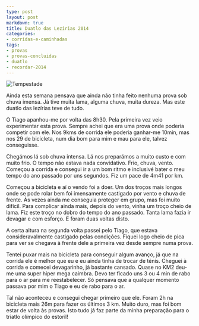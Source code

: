 ```yaml
---
type: post
layout: post
markdown: true
title: Duatlo das Lezírias 2014
categories:
- corridas-e-caminhadas
tags:
- provas
- provas-concluidas
- duatlo
- recordar-2014
---
```


![Tempestade](https://lh6.googleusercontent.com/-Lj0qWWjsPqI/UzBo6b0c4ZI/AAAAAAAAhLI/AfTypp52Rcc/s640/1920234_10152223824329413_901790358_n.jpg)

Ainda esta semana pensava que ainda não tinha feito nenhuma prova sob chuva
imensa. Já tive muita lama, alguma chuva, muita dureza. Mas este duatlo das
lezírias teve de tudo.

O Tiago apanhou-me por volta das 8h30. Pela primeira vez veio experimentar
esta prova. Sempre achei que era uma prova onde poderia competir com ele. Nos
9kms de corrida ele poderia ganhar-me 10min, mas nos 29 de bicicleta, num
dia bom para mim e mau para ele, talvez conseguisse.

Chegámos lá sob chuva intensa. Lá nos preparámos a muito custo e com muito frio.
O tempo não estava nada convidativo. Frio, chuva, vento. Começou a corrida e
consegui ir a um bom ritmo e inclusivé bater o meu tempo do ano passado por
uns segundos. Fiz um pace de 4m41 por km.

Começou a bicicleta e aí o vendo foi a doer. Um dos troços mais longos onde se
pode rolar bem foi imensamente castigado por vento e chuva de frente. Às vezes
ainda me conseguia proteger em grupo, mas foi muito difícil. Para complicar ainda
mais, depois do vento, vinha um troço cheio de lama. Fiz este troço no dobro
do tempo do ano passado. Tanta lama fazia ir devagar e com esforço. E foram duas
voltas disto.

A certa altura na segunda volta passei pelo Tiago, que estava consideravalmente
castigado pelas condições. Fiquei logo cheio de pica para ver se chegava à frente
dele a primeira vez desde sempre numa prova.

Tentei puxar mais na bicicleta para conseguir algum avanço, já que na corrida
ele é melhor que eu e eu ainda tinha de trocar de ténis. Cheguei à corrida e
comecei devagarinho, já bastante cansado. Quase no KM2 deu-me uma super hiper
mega caimbra. Devo ter ficado uns 3 ou 4 min de rabo para o ar para me
reestabelecer. Só pensava que a qualquer momento passava por mim o Tiago e eu
de rabo para o ar.

Tal não aconteceu e consegui chegar primeiro que ele. Foram 2h na bicicleta mais
26m para fazer os últimos 3 km. Muito duro, mas foi bom estar de volta às provas.
Isto tudo já faz parte da minha preparação para o triatlo olímpico do estoril!
